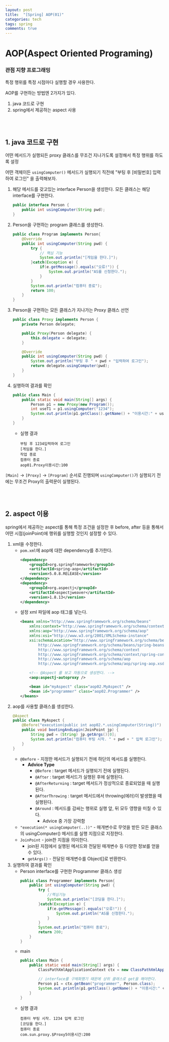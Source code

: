 ```yaml
---
layout: post
title:  "[Spring] AOP(01)"
categories: tech
tags: spring
comments: true
---
```

# AOP(Aspect Oriented Programing)
### 관점 지향 프로그래밍
특정 행위를 특정 시점마다 실행할 경우 사용한다.

AOP를 구현하는 방법엔 2가지가 있다.
1. java 코드로 구현
2. spring에서 제공하는 aspect 사용

<br/>
<br/>

## 1. java 코드로 구현
어떤 메서드가 실행되든 proxy 클래스를 무조건 지나가도록 설정해서 특정 행위를 하도록 설정

어떤 객체이든 `usingComputer()` 메서드가 실행되기 직전에 "부팅 후 [비밀번호] 입력하여 로그인" 을 출력해보자.

1. 해당 메서드를 갖고있는 interface Person을 생성한다. 모든 클래스는 해당 interface를 구현한다.
	```java
	public interface Person {
		public int usingComputer(String pwd);
	}
	```

2. Person을 구현하는 program 클래스를 생성한다.
	```java
	public class Program implements Person{
		@Override
		public int usingComputer(String pwd) {		
			try {
				// 핵심 기능
				System.out.println("[게임을 한다.]");
			}catch(Exception e) {
				if(e.getMessage().equals("오류!")) {
					System.out.println("AS를 신청한다.");
				}
			}
			System.out.println("컴퓨터 종료");
			return 100; 
		}
	}
	```
3. Person을 구현하는 모든 클래스가 지나가는 Proxy 클래스 선언
	```java
	public class Proxy implements Person {
		private Person delegate;

		public Proxy(Person delegate) {
			this.delegate = delegate;
		}

		@Override
		public int usingComputer(String pwd) {
			System.out.println("부팅 후 " + pwd + "입력하여 로그인");
			return delegate.usingComputer(pwd);
		}
	}
	```

4. 실행하여 결과를 확인
	```java
	public class Main {
		public static void main(String[] args) {
			Person p1 = new Proxy(new Program());
			int useT1 = p1.usingComputer("1234");
			System.out.println(p1.getClass().getName() + "이용시간:" + useT1);
		}
	}
	```
    - 실행 결과

		```
		부팅 후 1234입력하여 로그인
		[게임을 한다.]
		작업 종료
		컴퓨터 종료
		aop01.Proxy이용시간:100
		```

`[Main]` -> `[Proxy]` -> `[Program]` 순서로 진행되며 `usingComputer()`가 실행되기 전에는 무조건 Proxy의 출력문이 실행된다.

<br/>
<br/>

## 2. aspect 이용
spring에서 제공하는 aspect를 통해 특정 조건을 설정한 후 before, after 등을 통해서 어떤 시점(joinPoint)에 행위를 실행할 것인지 설정할 수 있다.

1. xml을 수정한다.
	- `pom.xml`에 aop에 대한 dependency를 추가한다.   
		```xml
		<dependency>
			<groupId>org.springframework</groupId>
			<artifactId>spring-aop</artifactId>
			<version>5.0.8.RELEASE</version>
		</dependency>
		<dependency>
			<groupId>org.aspectj</groupId>
			<artifactId>aspectjweaver</artifactId>
			<version>1.8.13</version>
		</dependency>
		```
	- 설정 xml 파일에 aop 태그를 넣는다.
		```xml
		<beans xmlns="http://www.springframework.org/schema/beans"
			xmlns:context="http://www.springframework.org/schema/context"
			xmlns:aop="http://www.springframework.org/schema/aop"
			xmlns:xsi="http://www.w3.org/2001/XMLSchema-instance"
			xsi:schemaLocation="http://www.springframework.org/schema/beans
				http://www.springframework.org/schema/beans/spring-beans.xsd
				http://www.springframework.org/schema/context
				http://www.springframework.org/schema/context/spring-context.xsd
				http://www.springframework.org/schema/aop
				http://www.springframework.org/schema/aop/spring-aop.xsd">

			<!-- @Aspect 를 보고 자동으로 생성한다. -->
			<aop:aspectj-autoproxy />

			<bean id="myAspect" class="aop02.MyAspect" />
			<bean id="programmer" class="aop02.Programmer" />
		</beans>
		```
2. aop를 사용할 클래스를 생성한다.
	```java
	@Aspect
	public class MyAspect {
		@Before("execution(public int aop02.*.usingComputer(String))")
		public void bootingAndLogin(JoinPoint jp) {
			String pwd = (String) jp.getArgs()[0];
			System.out.println("컴퓨터 부팅 시작. " + pwd + " 입력 로그인");
		}
	}
	```
	- `@Before` - 지정한 메서드가 실행되기 전에 하단의 메서드를 실행한다.
		- **Advice Type**
			- `@Before` : target 메서드가 실행되기 전에 실행된다.
			- `@After` : target 메서드가 실행된 후에 실행된다.
			- `@AfterReturning` : target 메서드가 정상적으로 종료되었을 때 실행된다.
			- `@AfterThrowing` : target 메서드에서 throwing(에러)이 발생했을 때 실행된다.
			- `@Around` : 메서드를 감싸는 행위로 실행 앞, 뒤 모두 영향을 미칠 수 있다.
				- Advice 중 가장 강력함
	- `"execution(* usingComputer(..))"` - 매개변수로 무엇을 받든 모든 클래스의 usingComputer() 메서드를 실행 지점으로 지정한다.
	- `JoinPoint` - join한 지점을 의미한다.
		- join된 지점에서 실행된 메서드와 전달된 매개변수 등 다양한 정보를 얻을 수 있다.
		- `getArgs()` - 전달된 매개변수를 Object[]로 반환한다.
3. 실행하여 결과를 확인
	- Person interface를 구현한 Programmer 클래스 생성
		```java
		public class Programmer implements Person{
			public int usingComputer(String pwd) {				
				try {
					//핵심기능
					System.out.println("[코딩을 한다.]");
				}catch(Exception e) {
					if(e.getMessage().equals("오류!")) {
						System.out.println("AS를 신청한다.");
					}
				}
				System.out.println("컴퓨터 종료");
				return 200;
			}
		}
		```
	- main
		```java
		public class Main {
			public static void main(String[] args) {
				ClassPathXmlApplicationContext ctx = new ClassPathXmlApplicationContext("config.xml");
				
				// interface를 구체화했기 때문에 상위 클래스로 get을 해야한다.
				Person p1 = ctx.getBean("programmer", Person.class);			int useT1 = p1.usingComputer("1234");
				System.out.println(p1.getClass().getName() + "이용시간:" + useT1);
			}
		}
		```
	- 실행 결과
		```
		컴퓨터 부팅 시작. 1234 입력 로그인
		[코딩을 한다.]
		컴퓨터 종료
		com.sun.proxy.$Proxy5이용시간:200
		```
